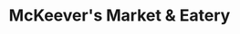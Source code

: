 ---
title: "McKeever's Market & Eatery"
url: /lenexa/mckeevers-market-and-eatery/
shop: supermarket
---